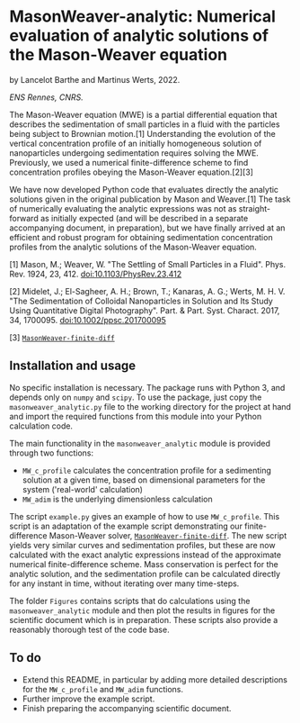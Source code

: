 # MasonWeaver-analytic: Numerical evaluation of analytic solutions of the Mason-Weaver equation

by Lancelot Barthe and Martinus Werts, 2022.

*ENS Rennes, CNRS.*

The Mason-Weaver equation (MWE) is a partial differential equation that describes the sedimentation of small particles in a fluid with the particles being subject to Brownian motion.[1] Understanding the evolution of the vertical concentration profile of an initially homogeneous solution of nanoparticles undergoing sedimentation requires solving the MWE. Previously, we used a numerical finite-difference scheme to find concentration profiles obeying the Mason-Weaver equation.[2][3]

We have now developed Python code that evaluates directly the analytic solutions given  in the original publication by Mason and Weaver.[1] The task of numerically evaluating the analytic expressions was not as straight-forward as initially expected (and will be described in a separate accompanying document, in preparation), but we have finally arrived at an efficient and robust program for obtaining sedimentation concentration profiles from the analytic solutions of the Mason-Weaver equation.


[1] Mason, M.; Weaver, W. "The Settling of Small Particles in a Fluid".
    Phys. Rev. 1924, 23, 412.
    [doi:10.1103/PhysRev.23.412](https://doi.org/10.1103/PhysRev.23.412)

[2] Midelet, J.; El-Sagheer, A. H.; Brown, T.; Kanaras, A. G.;
    Werts, M. H. V. "The Sedimentation of Colloidal Nanoparticles in 
    Solution and Its Study Using Quantitative Digital Photography".
    Part. & Part. Syst. Charact. 2017, 34, 1700095. 
    [doi:10.1002/ppsc.201700095](https://doi.org/10.1002/ppsc.201700095)

[3] [`MasonWeaver-finite-diff`](https://github.com/mhvwerts/MasonWeaver-finite-diff)


## Installation and usage

No specific installation is necessary. The package runs with Python 3, and depends only on `numpy` and `scipy`. To use the package, just copy the `masonweaver_analytic.py` file to the working directory for the project at hand and import the required functions from this module into your Python calculation code.

The main functionality in the `masonweaver_analytic` module is provided through two functions:

- `MW_c_profile` calculates the concentration profile for a sedimenting solution at a given time, based on dimensional parameters for the system ('real-world' calculation)
- `MW_adim` is the underlying dimensionless calculation

The script `example.py` gives an example of how to use `MW_c_profile`. This script is an adaptation of the example script demonstrating our finite-difference Mason-Weaver solver, [`MasonWeaver-finite-diff`](https://github.com/mhvwerts/MasonWeaver-finite-diff). The new script yields very similar curves and sedimentation profiles, but these are now calculated with the exact analytic expressions instead of the approximate numerical finite-difference scheme. Mass conservation is perfect for the analytic solution, and the sedimentation profile can be calculated directly for any instant in time, without iterating over many time-steps.

The folder `Figures` contains scripts that do calculations using the `masonweaver_analytic` module and then plot the results in figures for the scientific document which is in preparation. These scripts also provide a reasonably thorough test of the code base.


## To do

- Extend this README, in particular by adding more detailed descriptions for the `MW_c_profile` and `MW_adim` functions.
- Further improve the example script.
- Finish preparing the accompanying scientific document.


